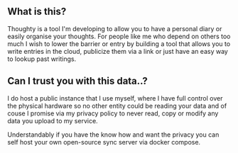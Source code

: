 ## What is this?
Thoughty is a tool I'm developing to allow you to have a personal diary or easily organise your thoughts. For people like me who depend on others too much I wish to lower the barrier or entry by building a tool that allows you to write entries in the cloud, publicize them via a link or just have an easy way to lookup past writings.
## Can I trust you with this data..?
I do host a public instance that I use myself, where I have full control over the physical hardware so no other entity could be reading your data and of couse I promise via my privacy policy to never read, copy or modify any data you upload to my service.

Understandably if you have the know how and want the privacy you can self host your own open-source sync server via docker compose.
